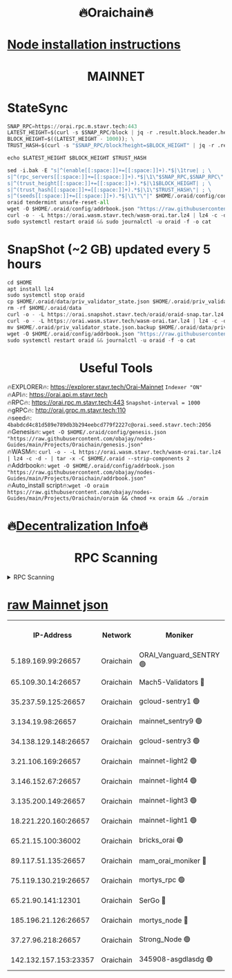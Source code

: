 <h1 align="center"> 🔥Oraichain🔥</h1>

[Node installation instructions](https://github.com/obajay/nodes-Guides/tree/main/Projects/Oraichain)
=
<h1 align="center"> MAINNET</h1>

# StateSync
```python
SNAP_RPC=https://orai.rpc.m.stavr.tech:443
LATEST_HEIGHT=$(curl -s $SNAP_RPC/block | jq -r .result.block.header.height); \
BLOCK_HEIGHT=$((LATEST_HEIGHT - 1000)); \
TRUST_HASH=$(curl -s "$SNAP_RPC/block?height=$BLOCK_HEIGHT" | jq -r .result.block_id.hash)

echo $LATEST_HEIGHT $BLOCK_HEIGHT $TRUST_HASH

sed -i.bak -E "s|^(enable[[:space:]]+=[[:space:]]+).*$|\1true| ; \
s|^(rpc_servers[[:space:]]+=[[:space:]]+).*$|\1\"$SNAP_RPC,$SNAP_RPC\"| ; \
s|^(trust_height[[:space:]]+=[[:space:]]+).*$|\1$BLOCK_HEIGHT| ; \
s|^(trust_hash[[:space:]]+=[[:space:]]+).*$|\1\"$TRUST_HASH\"| ; \
s|^(seeds[[:space:]]+=[[:space:]]+).*$|\1\"\"|" $HOME/.oraid/config/config.toml
oraid tendermint unsafe-reset-all
wget -O $HOME/.oraid/config/addrbook.json "https://raw.githubusercontent.com/obajay/nodes-Guides/main/Projects/Oraichain/addrbook.json"
curl -o - -L https://orai.wasm.stavr.tech/wasm-orai.tar.lz4 | lz4 -c -d - | tar -x -C $HOME/.oraid --strip-components 2
sudo systemctl restart oraid && sudo journalctl -u oraid -f -o cat
```
# SnapShot (~2 GB) updated every 5 hours
```python
cd $HOME
apt install lz4
sudo systemctl stop oraid
cp $HOME/.oraid/data/priv_validator_state.json $HOME/.oraid/priv_validator_state.json.backup
rm -rf $HOME/.oraid/data
curl -o - -L https://orai.snapshot.stavr.tech/oraid/oraid-snap.tar.lz4 | lz4 -c -d - | tar -x -C $HOME/.oraid --strip-components 2
curl -o - -L https://orai.wasm.stavr.tech/wasm-orai.tar.lz4 | lz4 -c -d - | tar -x -C $HOME/.oraid --strip-components 2
mv $HOME/.oraid/priv_validator_state.json.backup $HOME/.oraid/data/priv_validator_state.json
wget -O $HOME/.oraid/config/addrbook.json "https://raw.githubusercontent.com/obajay/nodes-Guides/main/Projects/Oraichain/addrbook.json"
sudo systemctl restart oraid && journalctl -u oraid -f -o cat
```

 <h1 align="center"> Useful Tools</h1>

🔥EXPLORER🔥:     https://explorer.stavr.tech/Orai-Mainnet        `Indexer "ON"` \
🔥API🔥:          https://orai.api.m.stavr.tech \
🔥RPC🔥:          https://orai.rpc.m.stavr.tech:443              `Snapshot-interval = 1000` \
🔥gRPC🔥:         http://orai.grpc.m.stavr.tech:110 \
🔥seed🔥:      `4babdcd4c81d589e789db3b294eebcd779f2227c@orai.seed.stavr.tech:2056` \
🔥Genesis🔥:   `wget -O $HOME/.oraid/config/genesis.json "https://raw.githubusercontent.com/obajay/nodes-Guides/main/Projects/Oraichain/genesis.json"` \
🔥WASM🔥:      `curl -o - -L https://orai.wasm.stavr.tech/wasm-orai.tar.lz4 | lz4 -c -d - | tar -x -C $HOME/.oraid --strip-components 2` \
🔥Addrbook🔥:  `wget -O $HOME/.oraid/config/addrbook.json "https://raw.githubusercontent.com/obajay/nodes-Guides/main/Projects/Oraichain/addrbook.json"` \
🔥Auto_install script🔥:`wget -O oraim https://raw.githubusercontent.com/obajay/nodes-Guides/main/Projects/Oraichain/oraim && chmod +x oraim && ./oraim`

🔥[Decentralization Info](https://github.com/obajay/StateSync-snapshots/tree/main/Projects/Oraichain/Decentralization)🔥
=
<h1 align="center"> RPC Scanning</h1>

<details>
<summary>RPC Scanning</summary>

<h2 align="center"> We scan nodes in real time every 4 hours. And we provide the final result of RPC endpoints.
We cannot influence the operation of these nodes in any way. </h2>


```python
If Voting Power is higher than 0 --> then the Node is a validator of the network and may be subject to attack and be a potential threat to the chain.
```
```python
We marked such validators with a red symbol
```

</details>

[raw Mainnet json](https://rpc-check.oraim.stavr.tech/oraim/rpc-oraim-result.json)
=


<table><tr><th>IP-Address</th><th>Network</th><th>Moniker</th><th>Latest Block Height</th><th>Earliest Block Height</th><th>Catching Up</th><th>Tx Index</th><th>Voting Power</th><th>Scan Time</th></tr><tr><td>5.189.169.99:26657</td><td>Oraichain</td><td>ORAI_Vanguard_SENTRY 🟢</td><td>16106954</td><td>0</td><td>False</td><td>on</td><td>0</td><td>2024-03-08T00:12:04.664878082UTC</td></tr><tr><td>65.109.30.14:26657</td><td>Oraichain</td><td>Mach5-Validators 🔴</td><td>16106964</td><td>0</td><td>False</td><td>off</td><td>644</td><td>2024-03-08T00:13:01.889255242UTC</td></tr><tr><td>35.237.59.125:26657</td><td>Oraichain</td><td>gcloud-sentry1 🟢</td><td>16106953</td><td>1</td><td>False</td><td>on</td><td>0</td><td>2024-03-08T00:12:01.894335930UTC</td></tr><tr><td>3.134.19.98:26657</td><td>Oraichain</td><td>mainnet_sentry9 🟢</td><td>16106959</td><td>1</td><td>False</td><td>on</td><td>0</td><td>2024-03-08T00:12:35.023822663UTC</td></tr><tr><td>34.138.129.148:26657</td><td>Oraichain</td><td>gcloud-sentry3 🟢</td><td>16106962</td><td>1</td><td>False</td><td>on</td><td>0</td><td>2024-03-08T00:12:49.851663135UTC</td></tr><tr><td>3.21.106.169:26657</td><td>Oraichain</td><td>mainnet-light2 🟢</td><td>16106958</td><td>15275144</td><td>False</td><td>on</td><td>0</td><td>2024-03-08T00:12:27.973085838UTC</td></tr><tr><td>3.146.152.67:26657</td><td>Oraichain</td><td>mainnet-light4 🟢</td><td>16106960</td><td>15275144</td><td>False</td><td>on</td><td>0</td><td>2024-03-08T00:12:37.718451701UTC</td></tr><tr><td>3.135.200.149:26657</td><td>Oraichain</td><td>mainnet-light3 🟢</td><td>16106961</td><td>15275144</td><td>False</td><td>on</td><td>0</td><td>2024-03-08T00:12:42.448159443UTC</td></tr><tr><td>18.221.220.160:26657</td><td>Oraichain</td><td>mainnet-light1 🟢</td><td>16106961</td><td>15643601</td><td>False</td><td>on</td><td>0</td><td>2024-03-08T00:12:47.146200026UTC</td></tr><tr><td>65.21.15.100:36002</td><td>Oraichain</td><td>bricks_orai 🟢</td><td>16106965</td><td>15848470</td><td>False</td><td>on</td><td>0</td><td>2024-03-08T00:13:06.434315911UTC</td></tr><tr><td>89.117.51.135:26657</td><td>Oraichain</td><td>mam_orai_moniker 🔴</td><td>16106953</td><td>15951001</td><td>False</td><td>on</td><td>5</td><td>2024-03-08T00:12:02.206890875UTC</td></tr><tr><td>75.119.130.219:26657</td><td>Oraichain</td><td>mortys_rpc 🟢</td><td>16106963</td><td>15960001</td><td>False</td><td>on</td><td>0</td><td>2024-03-08T00:12:57.267708561UTC</td></tr><tr><td>65.21.90.141:12301</td><td>Oraichain</td><td>SerGo 🔴</td><td>16106963</td><td>16006963</td><td>False</td><td>off</td><td>1</td><td>2024-03-08T00:12:54.316873509UTC</td></tr><tr><td>185.196.21.126:26657</td><td>Oraichain</td><td>mortys_node 🔴</td><td>16106954</td><td>16058801</td><td>False</td><td>on</td><td>168414</td><td>2024-03-08T00:12:04.951519177UTC</td></tr><tr><td>37.27.96.218:26657</td><td>Oraichain</td><td>Strong_Node 🟢</td><td>16106965</td><td>16086201</td><td>False</td><td>on</td><td>0</td><td>2024-03-08T00:13:08.830804649UTC</td></tr><tr><td>142.132.157.153:23357</td><td>Oraichain</td><td>345908-asgdlasdg 🟢</td><td>16106959</td><td>16103383</td><td>False</td><td>on</td><td>0</td><td>2024-03-08T00:12:34.383028288UTC</td></tr></table>
